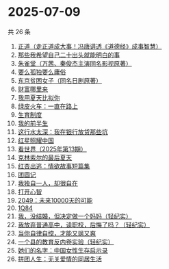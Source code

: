 # 2025-07-09

共 26 条

<!-- BEGIN WEREAD -->
<!-- 最后更新时间 2025-07-09 08:49:38 +0800 -->
1. [正道（走正道成大事！冯唐讲透《道德经》成事智慧）](https://weread.qq.com/web/bookDetail/24332af0813aba184g018628)
1. [那些我希望自己二十出头就能明白的事](https://weread.qq.com/web/bookDetail/eba32660813aba0edg0190fb)
1. [朱雀堂（万茜、秦俊杰主演同名影视原著）](https://weread.qq.com/web/bookDetail/fc632890813aba149g0104ed)
1. [要么孤独要么庸俗](https://weread.qq.com/web/bookDetail/83b327d0813aba1a2g0147f6)
1. [东京贫困女子（同名日剧原著）](https://weread.qq.com/web/bookDetail/26232650726a0c0e262f770)
1. [财富哪里来](https://weread.qq.com/web/bookDetail/db132e70813ab7ec0g01236f)
1. [我用夏天比拟你](https://weread.qq.com/web/bookDetail/6ba32380813aba18cg0100c0)
1. [绿皮火车：一直在路上](https://weread.qq.com/web/bookDetail/12a32de0813aba15cg018ce8)
1. [生育制度](https://weread.qq.com/web/bookDetail/f9132af07165a293f91a6ec)
1. [我的前半生](https://weread.qq.com/web/bookDetail/6b732340813aba15cg0140db)
1. [这行水太深：我在银行放贷那些坑](https://weread.qq.com/web/bookDetail/23332960813aba149g012c0f)
1. [红星照耀中国](https://weread.qq.com/web/bookDetail/8ba32ef07183b76a8ba27cd)
1. [看世界（2025年第13期）](https://weread.qq.com/web/bookDetail/a5532f50813aba165g019883)
1. [克林索尔的最后夏天](https://weread.qq.com/web/bookDetail/2eb32580813aba09dg01940c)
1. [红杏出逃：情欲故事短篇集](https://weread.qq.com/web/bookDetail/5f9323c0813ab9faeg01613e)
1. [团圆记](https://weread.qq.com/web/bookDetail/b64323c0813ab9595g0181f0)
1. [我独自一人，却很自在](https://weread.qq.com/web/bookDetail/f6832190813aba182g011052)
1. [打开心智](https://weread.qq.com/web/bookDetail/d13322c072b449f7d13b204)
1. [2049：未来10000天的可能](https://weread.qq.com/web/bookDetail/bdd325d0813aba18dg0142a8)
1. [1Q84](https://weread.qq.com/web/bookDetail/f4e32120813ab743ag012212)
1. [我，没结婚，但决定做一个妈妈（轻纪实）](https://weread.qq.com/web/bookDetail/84832440813aba0f0g015639)
1. [我放弃普通高中，读职校，后悔了吗？（轻纪实）](https://weread.qq.com/web/bookDetail/4df32960813aba0f0g018aab)
1. [当你自律自控，才能又飒又爽](https://weread.qq.com/web/bookDetail/88432b20813ab7fa4g010f4b)
1. [一个县的教育反内卷实验（轻纪实）](https://weread.qq.com/web/bookDetail/946322b0813aba0f1g013c93)
1. [她们的名字：中国女性生存启示录](https://weread.qq.com/web/bookDetail/a0e323c0813ab9fe2g012258)
1. [拼团人生：无关爱情的同居生活](https://weread.qq.com/web/bookDetail/60f326f0813ab7477g014ceb)
<!-- END WEREAD -->